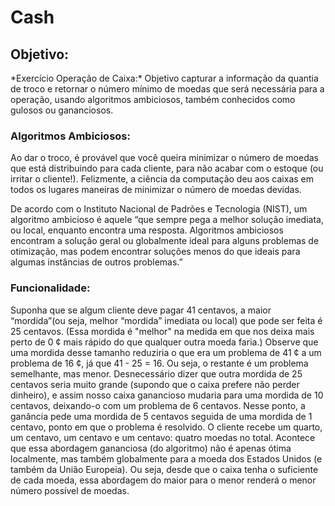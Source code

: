# Cash
## Objetivo:
<p>
	*Exercício Operação de Caixa:* Objetivo capturar a informação da quantia de troco e retornar o número mínimo de moedas que será necessária para a operação, usando algoritmos ambiciosos, também conhecidos como gulosos ou gananciosos. 
</p>

### Algoritmos Ambiciosos:
<p>
	Ao dar o troco, é provável que você queira minimizar o número de moedas que está distribuindo para cada cliente, para não acabar com o estoque (ou irritar o cliente!). Felizmente, a ciência da computação deu aos caixas em todos os lugares maneiras de minimizar o número de moedas devidas.	
</p>
<p>
	De acordo com o Instituto Nacional de Padrões e Tecnologia (NIST), um algoritmo ambicioso é aquele “que sempre pega a melhor solução imediata, ou local, enquanto encontra uma resposta. Algoritmos ambiciosos encontram a solução geral ou globalmente ideal para alguns problemas de otimização, mas podem encontrar soluções menos do que ideais para algumas instâncias de outros problemas.”	
</p>

### Funcionalidade: 

<p>
	Suponha que se algum cliente deve pagar 41 centavos, a maior “mordida”(ou seja, melhor “mordida” imediata ou local) que pode ser feita é 25 centavos. (Essa mordida é "melhor" na medida em que nos deixa mais perto de 0 ¢ mais rápido do que qualquer outra moeda faria.) Observe que uma mordida desse tamanho reduziria o que era um problema de 41 ¢ a um problema de 16 ¢, já que 41 - 25 = 16. Ou seja, o restante é um problema semelhante, mas menor. Desnecessário dizer que outra mordida de 25 centavos seria muito grande (supondo que o caixa prefere não perder dinheiro), e assim nosso caixa ganancioso mudaria para uma mordida de 10 centavos, deixando-o com um problema de 6 centavos. Nesse ponto, a ganância pede uma mordida de 5 centavos seguida de uma mordida de 1 centavo, ponto em que o problema é resolvido. O cliente recebe um quarto, um centavo, um centavo e um centavo: quatro moedas no total. Acontece que essa abordagem gananciosa (do algoritmo) não é apenas ótima localmente, mas também globalmente para a moeda dos Estados Unidos (e também da União Europeia). Ou seja, desde que o caixa tenha o suficiente de cada moeda, essa abordagem do maior para o menor renderá o menor número possível de moedas.
</p>